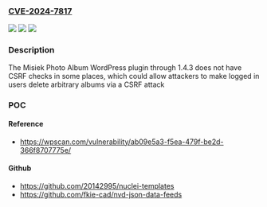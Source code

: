 ### [CVE-2024-7817](https://cve.mitre.org/cgi-bin/cvename.cgi?name=CVE-2024-7817)
![](https://img.shields.io/static/v1?label=Product&message=Misiek%20Photo%20Album&color=blue)
![](https://img.shields.io/static/v1?label=Version&message=n%2Fa&color=blue)
![](https://img.shields.io/static/v1?label=Vulnerability&message=CWE-352%20Cross-Site%20Request%20Forgery%20(CSRF)&color=brighgreen)

### Description

The Misiek Photo Album WordPress plugin through 1.4.3 does not have CSRF checks in some places, which could allow attackers to make logged in users delete arbitrary albums via a CSRF attack

### POC

#### Reference
- https://wpscan.com/vulnerability/ab09e5a3-f5ea-479f-be2d-366f8707775e/

#### Github
- https://github.com/20142995/nuclei-templates
- https://github.com/fkie-cad/nvd-json-data-feeds

